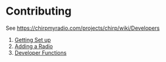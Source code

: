 # Contributing

See https://chirpmyradio.com/projects/chirp/wiki/Developers

1.  [Getting Set up](./README-contribute-setup.md)
1.  [Adding a Radio](./README-contribute-addradio.md)
1.  [Developer Functions](./README-developers-options.md)


